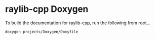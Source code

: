 # raylib-cpp Doxygen

To build the documentation for raylib-cpp, run the following from root...

```
doxygen projects/Doxygen/Doxyfile
```
